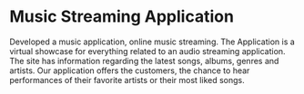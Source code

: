 # Music Streaming Application

Developed a music application, online music streaming. The Application is a virtual showcase for everything related to an audio streaming application. The site has information regarding the latest songs, albums, genres and artists. Our application offers the customers, the chance to hear performances of their favorite artists or their most liked songs. 
